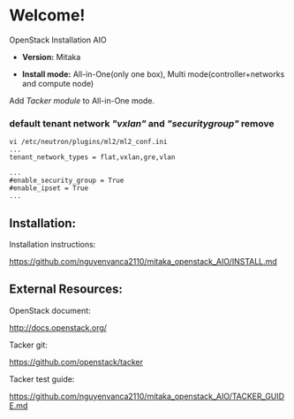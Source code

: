 # Welcome!

OpenStack Installation AIO

* **Version:** Mitaka

* **Install mode:** All-in-One(only one box), Multi mode(controller+networks and compute node)

Add *Tacker module* to All-in-One mode.

### default tenant network *"vxlan"* and  *"securitygroup"* remove

```
vi /etc/neutron/plugins/ml2/ml2_conf.ini
...
tenant_network_types = flat,vxlan,gre,vlan

...
#enable_security_group = True
#enable_ipset = True
...
```


## Installation:

Installation instructions:

https://github.com/nguyenvanca2110/mitaka_openstack_AIO/INSTALL.md


## External Resources:

OpenStack document:

http://docs.openstack.org/

Tacker git:

https://github.com/openstack/tacker

Tacker test guide:

https://github.com/nguyenvanca2110/mitaka_openstack_AIO/TACKER_GUIDE.md



